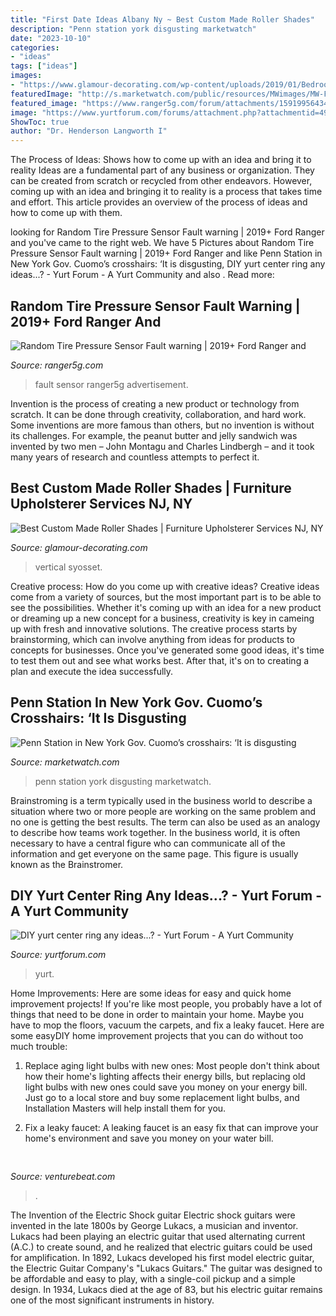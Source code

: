 ```yaml
---
title: "First Date Ideas Albany Ny ~ Best Custom Made Roller Shades"
description: "Penn station york disgusting marketwatch"
date: "2023-10-10"
categories:
- "ideas"
tags: ["ideas"]
images:
- "https://www.glamour-decorating.com/wp-content/uploads/2019/01/Bedroom-vertical-blinds-Syosset-NY.jpg"
featuredImage: "http://s.marketwatch.com/public/resources/MWimages/MW-FD466_penn_s_ZG_20170110175040.jpg"
featured_image: "https://www.ranger5g.com/forum/attachments/1591995643417-png.44978/"
image: "https://www.yurtforum.com/forums/attachment.php?attachmentid=492&amp;stc=1&amp;d=1389235878"
ShowToc: true
author: "Dr. Henderson Langworth I"
---
```



The Process of Ideas: Shows how to come up with an idea and bring it to reality
Ideas are a fundamental part of any business or organization. They can be created from scratch or recycled from other endeavors. However, coming up with an idea and bringing it to reality is a process that takes time and effort. This article provides an overview of the process of ideas and how to come up with them.

	

		
looking for Random Tire Pressure Sensor Fault warning | 2019+ Ford Ranger and you've came to the right web. We have 5 Pictures about Random Tire Pressure Sensor Fault warning | 2019+ Ford Ranger and like Penn Station in New York Gov. Cuomo’s crosshairs: ‘It is disgusting, DIY yurt center ring any ideas...? - Yurt Forum - A Yurt Community and also . Read more:
		
    
## Random Tire Pressure Sensor Fault Warning | 2019+ Ford Ranger And

<img loading=lazy src="https://www.ranger5g.com/forum/attachments/1591995643417-png.44978/" onerror="this.onerror=null;this.src='https://tse3.mm.bing.net/th?id=OIP.-laNQIFsik798qJojMuSyQHaDH&amp;pid=15.1';" alt="Random Tire Pressure Sensor Fault warning | 2019+ Ford Ranger and">

_Source: ranger5g.com_

>fault sensor ranger5g advertisement. 

	

Invention is the process of creating a new product or technology from scratch. It can be done through creativity, collaboration, and hard work. Some inventions are more famous than others, but no invention is without its challenges. For example, the peanut butter and jelly sandwich was invented by two men – John Montagu and Charles Lindbergh – and it took many years of research and countless attempts to perfect it.

    
## Best Custom Made Roller Shades | Furniture Upholsterer Services NJ, NY

<img loading=lazy src="https://www.glamour-decorating.com/wp-content/uploads/2019/01/Bedroom-vertical-blinds-Syosset-NY.jpg" onerror="this.onerror=null;this.src='https://tse4.mm.bing.net/th?id=OIP.wunEore1MwvE8f_lw3OCswHaE7&amp;pid=15.1';" alt="Best Custom Made Roller Shades | Furniture Upholsterer Services NJ, NY">

_Source: glamour-decorating.com_

>vertical syosset. 

	

Creative process: How do you come up with creative ideas?
Creative ideas come from a variety of sources, but the most important part is to be able to see the possibilities. Whether it's coming up with an idea for a new product or dreaming up a new concept for a business, creativity is key in cameing up with fresh and innovative solutions. The creative process starts by brainstorming, which can involve anything from ideas for products to concepts for businesses. Once you've generated some good ideas, it's time to test them out and see what works best. After that, it's on to creating a plan and execute the idea successfully.

    
## Penn Station In New York Gov. Cuomo’s Crosshairs: ‘It Is Disgusting

<img loading=lazy src="http://s.marketwatch.com/public/resources/MWimages/MW-FD466_penn_s_ZG_20170110175040.jpg" onerror="this.onerror=null;this.src='https://tse1.mm.bing.net/th?id=OIP.wFvUVkMkRPZJDz6gRlJBAgHaEK&amp;pid=15.1';" alt="Penn Station in New York Gov. Cuomo’s crosshairs: ‘It is disgusting">

_Source: marketwatch.com_

>penn station york disgusting marketwatch. 

	

Brainstroming is a term typically used in the business world to describe a situation where two or more people are working on the same problem and no one is getting the best results. The term can also be used as an analogy to describe how teams work together. In the business world, it is often necessary to have a central figure who can communicate all of the information and get everyone on the same page. This figure is usually known as the Brainstromer.

    
## DIY Yurt Center Ring Any Ideas...? - Yurt Forum - A Yurt Community

<img loading=lazy src="https://www.yurtforum.com/forums/attachment.php?attachmentid=492&amp;stc=1&amp;d=1389235878" onerror="this.onerror=null;this.src='https://tse4.mm.bing.net/th?id=OIP.G03He7FsgoBz53t5oE0hxQHaE8&amp;pid=15.1';" alt="DIY yurt center ring any ideas...? - Yurt Forum - A Yurt Community">

_Source: yurtforum.com_

>yurt. 

	

Home Improvements: Here are some ideas for easy and quick home improvement projects!
If you're like most people, you probably have a lot of things that need to be done in order to maintain your home. Maybe you have to mop the floors, vacuum the carpets, and fix a leaky faucet. Here are some easyDIY home improvement projects that you can do without too much trouble:
1. Replace aging light bulbs with new ones: Most people don't think about how their home's lighting affects their energy bills, but replacing old light bulbs with new ones could save you money on your energy bill. Just go to a local store and buy some replacement light bulbs, and Installation Masters will help install them for you.

2. Fix a leaky faucet: A leaking faucet is an easy fix that can improve your home's environment and save you money on your water bill.

    
## 

<img loading=lazy src="https://venturebeat.com/wp-content/uploads/2017/12/4-appletv.jpg?w=800" onerror="this.onerror=null;this.src='https://tse2.mm.bing.net/th?id=OIP.Q3mNJqcM6iwujXy1dFWR4gHaEo&amp;pid=15.1';" alt="">

_Source: venturebeat.com_

>. 

	

The Invention of the Electric Shock guitar
Electric shock guitars were invented in the late 1800s by George Lukacs, a musician and inventor. Lukacs had been playing an electric guitar that used alternating current (A.C.) to create sound, and he realized that electric guitars could be used for amplification. In 1892, Lukacs developed his first model electric guitar, the Electric Guitar Company's "Lukacs Guitars." The guitar was designed to be affordable and easy to play, with a single-coil pickup and a simple design. In 1934, Lukacs died at the age of 83, but his electric guitar remains one of the most significant instruments in history.

